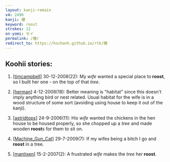 ```yaml
---
layout: kanji-remain
v4: 2496
kanji: 棲
keyword: roost
strokes: 12
on-yomi: セイ
permalink: /棲/
redirect_to: https://hochanh.github.io/rtk/棲
---
```


## Koohii stories: 

1) [<a href="http://kanji.koohii.com/profile/timcampbell">timcampbell</a>] 30-12-2008(22): My <em>wife</em> wanted a special place to<strong> roost</strong>, so I built her one - on the top of that <em>tree</em>.

2) [<a href="http://kanji.koohii.com/profile/herman">herman</a>] 4-12-2008(18): Better meaning is &quot;habitat&quot; since this doesn&#039;t imply anything bird or nest related. Usual habitat for the wife is in a wood structure of some sort (avoiding using house to keep it out of the kanji).

3) [<a href="http://kanji.koohii.com/profile/astridtops">astridtops</a>] 24-9-2006(11): His <em>wife</em> wanted the chickens in the hen house to be housed properly, so she chopped up a <em>tree</em> and made wooden<strong> roost</strong>s for them to sit on.

4) [<a href="http://kanji.koohii.com/profile/Machine_Gun_Cat">Machine_Gun_Cat</a>] 29-7-2009(7): If my wifes being a bitch I go and<strong> roost</strong> in a tree.

5) [<a href="http://kanji.koohii.com/profile/mantixen">mantixen</a>] 15-2-2007(2): A frustrated <em>wife</em> makes the <em>tree</em> her<strong> roost</strong>.


